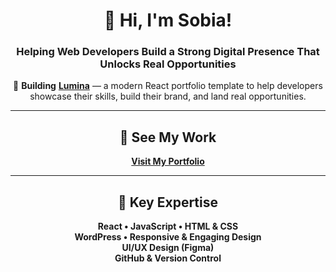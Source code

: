 <div align="center">

# 👋 Hi, I'm Sobia!

<h3>Helping Web Developers Build a Strong Digital Presence That Unlocks Real Opportunities</h3>

🎨 <strong>Building</strong> [<strong>Lumina</strong>](https://tally.so/r/mKj6GA) — a modern React portfolio template to help developers showcase their skills, build their brand, and land real opportunities.

---

## 🔗 See My Work  
[**Visit My Portfolio**](https://sobia-portfolio.netlify.app)

---

## 🌟 Key Expertise
<p align="center">
  <strong>React • JavaScript • HTML & CSS</strong><br>
  <strong>WordPress • Responsive & Engaging Design</strong><br>
  <strong>UI/UX Design (Figma)</strong><br>
  <strong>GitHub & Version Control</strong>
</p>

</div>





